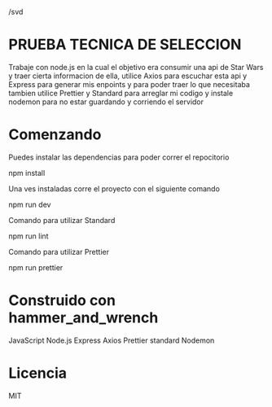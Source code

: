 /svd

# PRUEBA TECNICA DE SELECCION

Trabaje con node.js en la cual el objetivo era consumir una api de Star Wars y traer cierta informacion de ella, utilice Axios para escuchar esta api y Express para generar mis enpoints y para poder traer lo que necesitaba tambien utilice Prettier y Standard para arreglar mi codigo y instale nodemon para no estar guardando y corriendo el servidor

# Comenzando

Puedes instalar las dependencias para poder correr el repocitorio

npm install

Una ves instaladas corre el proyecto con el siguiente comando

npm run dev

Comando para utilizar Standard

npm run lint

Comando para utilizar Prettier

npm run prettier

# Construido con hammer_and_wrench

JavaScript
Node.js
Express
Axios
Prettier
standard
Nodemon

# Licencia

MIT
